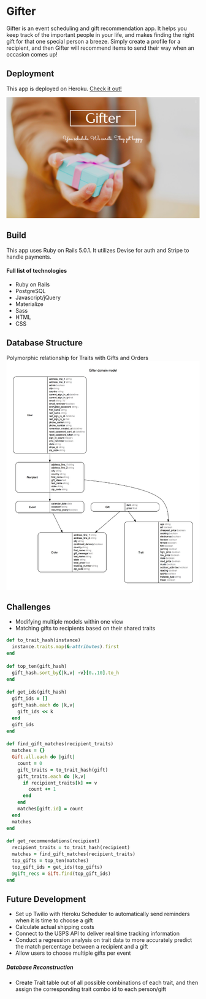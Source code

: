 # Gifter

Gifter is an event scheduling and gift recommendation app. It helps you keep track of the important people in your life, and makes finding the right gift for that one special person a breeze. Simply create a profile for a recipient, and then Gifter will recommend items to send their way when an occasion comes up!

## Deployment
This app is deployed on Heroku. [Check it out!](https://app-gifter.herokuapp.com/)

![alt-text](Homepage.png)

## Build
This app uses Ruby on Rails 5.0.1. It utilizes Devise for auth and Stripe to handle payments.

#### Full list of technologies
* Ruby on Rails
* PostgreSQL
* Javascript/jQuery
* Materialize
* Sass
* HTML
* CSS

## Database Structure
Polymorphic relationship for Traits with Gifts and Orders
![ERD](ERD.jpg)

## Challenges
* Modifying multiple models within one view
* Matching gifts to recipients based on their shared traits
```Ruby
def to_trait_hash(instance)
  instance.traits.map(&:attributes).first
end

def top_ten(gift_hash)
  gift_hash.sort_by{|k,v| -v}[0..10].to_h
end

def get_ids(gift_hash)
  gift_ids = []
  gift_hash.each do |k,v|
    gift_ids << k
  end
  gift_ids
end

def find_gift_matches(recipient_traits)
  matches = {}
  Gift.all.each do |gift|
    count = 0
    gift_traits = to_trait_hash(gift)
    gift_traits.each do |k,v|
      if recipient_traits[k] == v
        count += 1
      end
    end
    matches[gift.id] = count
  end
  matches
end

def get_recommendations(recipient)
  recipient_traits = to_trait_hash(recipient)
  matches = find_gift_matches(recipient_traits)
  top_gifts = top_ten(matches)
  top_gift_ids = get_ids(top_gifts)
  @gift_recs = Gift.find(top_gift_ids)
end
```

## Future Development
* Set up Twilio with Heroku Scheduler to automatically send reminders when it is time to choose a gift
* Calculate actual shipping costs
* Connect to the USPS API to deliver real time tracking information
* Conduct a regression analysis on trait data to more accurately predict the match percentage between a recipient and a gift
* Allow users to choose multiple gifts per event

##### Database Reconstruction
- Create Trait table out of all possible combinations of each trait, and then assign the corresponding trait combo id to each person/gift
